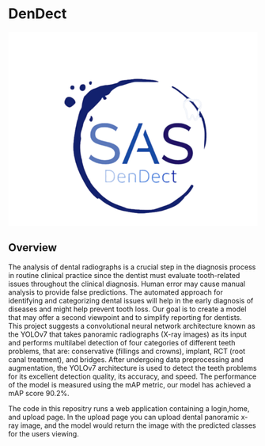 # DenDect
![Alt Text](SaS_Web_Application/model/static/elements/SAS.png)
## Overview
The analysis of dental radiographs is a crucial step in the diagnosis process in routine clinical practice since the dentist must evaluate tooth-related issues throughout the clinical diagnosis. Human error may cause manual analysis to provide false predictions. The automated approach for identifying and categorizing dental issues will help in the early diagnosis of diseases and might help prevent tooth loss. Our goal is to create a model that may offer a second viewpoint and to simplify reporting for dentists. This project suggests a convolutional neural network architecture known as the YOLOv7 that takes panoramic radiographs (X-ray images) as its input and performs multilabel detection of four categories of different teeth problems, that are: conservative (fillings and crowns), implant, RCT (root canal treatment), and bridges.
After undergoing data preprocessing and augmentation, the YOLOv7 architecture is used to detect the teeth problems for its excellent detection quality, its accuracy, and speed. The performance of the model is measured using the mAP metric, our model has achieved a mAP score 90.2%. 

The code in this repositry runs a web application containing a login,home, and upload page. In the upload page you can upload dental panoramic x-ray image, and the model would return the image with the predicted classes for the users viewing.

